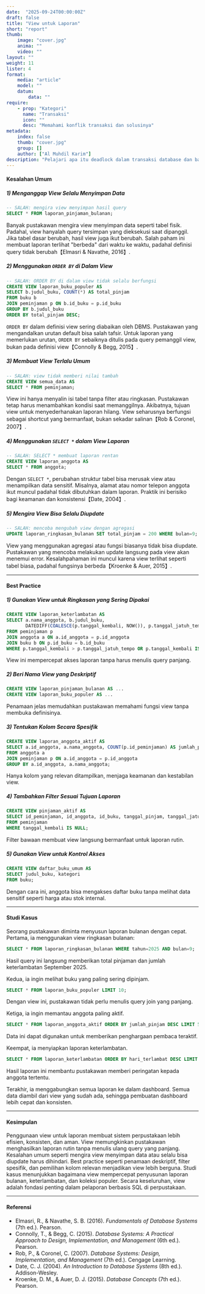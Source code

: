 ```yaml
---
date:  "2025-09-24T00:00:00Z"
draft: false
title: "View untuk Laporan"
short: "report"
thumb:
    image: "cover.jpg"
    anima: ""
    video: ""
layout: ""
weight: 11
lister: 4
format:
    media: "article"
    model: ""
    datum:
        data: ""
require:
    - prop: "Kategori"
      name: "Transaksi"
      icon: ""
      desc: "Memahami konflik transaksi dan solusinya"
metadata:
    index: false
    thumb: "cover.jpg"
    group: []
    author: ["Al Muhdil Karim"]
description: "Pelajari apa itu deadlock dalam transaksi database dan bagaimana cara menghindarinya. Modul ini membekali peserta strategi mengelola konflik transaksi."
---
```



#### Kesalahan Umum

##### 1) Menganggap View Selalu Menyimpan Data

```sql
-- SALAH: mengira view menyimpan hasil query
SELECT * FROM laporan_pinjaman_bulanan;
```

Banyak pustakawan mengira view menyimpan data seperti tabel fisik. Padahal, view hanyalah query tersimpan yang dieksekusi saat dipanggil. Jika tabel dasar berubah, hasil view juga ikut berubah. Salah paham ini membuat laporan terlihat "berbeda" dari waktu ke waktu, padahal definisi query tidak berubah【Elmasri & Navathe, 2016】.

##### 2) Menggunakan `ORDER BY` di Dalam View

```sql
-- SALAH: ORDER BY di dalam view tidak selalu berfungsi
CREATE VIEW laporan_buku_populer AS
SELECT b.judul_buku, COUNT(*) AS total_pinjam
FROM buku b
JOIN peminjaman p ON b.id_buku = p.id_buku
GROUP BY b.judul_buku
ORDER BY total_pinjam DESC;
```

`ORDER BY` dalam definisi view sering diabaikan oleh DBMS. Pustakawan yang mengandalkan urutan default bisa salah tafsir. Untuk laporan yang memerlukan urutan, `ORDER BY` sebaiknya ditulis pada query pemanggil view, bukan pada definisi view【Connolly & Begg, 2015】.

##### 3) Membuat View Terlalu Umum

```sql
-- SALAH: view tidak memberi nilai tambah
CREATE VIEW semua_data AS
SELECT * FROM peminjaman;
```

View ini hanya menyalin isi tabel tanpa filter atau ringkasan. Pustakawan tetap harus menambahkan kondisi saat memanggilnya. Akibatnya, tujuan view untuk menyederhanakan laporan hilang. View seharusnya berfungsi sebagai shortcut yang bermanfaat, bukan sekadar salinan【Rob & Coronel, 2007】.

##### 4) Menggunakan `SELECT *` dalam View Laporan

```sql
-- SALAH: SELECT * membuat laporan rentan
CREATE VIEW laporan_anggota AS
SELECT * FROM anggota;
```

Dengan `SELECT *`, perubahan struktur tabel bisa merusak view atau menampilkan data sensitif. Misalnya, alamat atau nomor telepon anggota ikut muncul padahal tidak dibutuhkan dalam laporan. Praktik ini berisiko bagi keamanan dan konsistensi【Date, 2004】.

##### 5) Mengira View Bisa Selalu Diupdate

```sql
-- SALAH: mencoba mengubah view dengan agregasi
UPDATE laporan_ringkasan_bulanan SET total_pinjam = 200 WHERE bulan=9;
```

View yang menggunakan agregasi atau fungsi biasanya tidak bisa diupdate. Pustakawan yang mencoba melakukan update langsung pada view akan menemui error. Kesalahpahaman ini muncul karena view terlihat seperti tabel biasa, padahal fungsinya berbeda【Kroenke & Auer, 2015】.

---

#### Best Practice

##### 1) Gunakan View untuk Ringkasan yang Sering Dipakai

```sql
CREATE VIEW laporan_keterlambatan AS
SELECT a.nama_anggota, b.judul_buku,
       DATEDIFF(COALESCE(p.tanggal_kembali, NOW()), p.tanggal_jatuh_tempo) AS hari_terlambat
FROM peminjaman p
JOIN anggota a ON a.id_anggota = p.id_anggota
JOIN buku b ON p.id_buku = b.id_buku
WHERE p.tanggal_kembali > p.tanggal_jatuh_tempo OR p.tanggal_kembali IS NULL;
```

View ini mempercepat akses laporan tanpa harus menulis query panjang.

##### 2) Beri Nama View yang Deskriptif

```sql
CREATE VIEW laporan_pinjaman_bulanan AS ...
CREATE VIEW laporan_buku_populer AS ...
```

Penamaan jelas memudahkan pustakawan memahami fungsi view tanpa membuka definisinya.

##### 3) Tentukan Kolom Secara Spesifik

```sql
CREATE VIEW laporan_anggota_aktif AS
SELECT a.id_anggota, a.nama_anggota, COUNT(p.id_peminjaman) AS jumlah_pinjam
FROM anggota a
JOIN peminjaman p ON a.id_anggota = p.id_anggota
GROUP BY a.id_anggota, a.nama_anggota;
```

Hanya kolom yang relevan ditampilkan, menjaga keamanan dan kestabilan view.

##### 4) Tambahkan Filter Sesuai Tujuan Laporan

```sql
CREATE VIEW pinjaman_aktif AS
SELECT id_peminjaman, id_anggota, id_buku, tanggal_pinjam, tanggal_jatuh_tempo
FROM peminjaman
WHERE tanggal_kembali IS NULL;
```

Filter bawaan membuat view langsung bermanfaat untuk laporan rutin.

##### 5) Gunakan View untuk Kontrol Akses

```sql
CREATE VIEW daftar_buku_umum AS
SELECT judul_buku, kategori
FROM buku;
```

Dengan cara ini, anggota bisa mengakses daftar buku tanpa melihat data sensitif seperti harga atau stok internal.

---

#### Studi Kasus

Seorang pustakawan diminta menyusun laporan bulanan dengan cepat. Pertama, ia menggunakan view ringkasan bulanan:

```sql
SELECT * FROM laporan_ringkasan_bulanan WHERE tahun=2025 AND bulan=9;
```

Hasil query ini langsung memberikan total pinjaman dan jumlah keterlambatan September 2025.

Kedua, ia ingin melihat buku yang paling sering dipinjam.

```sql
SELECT * FROM laporan_buku_populer LIMIT 10;
```

Dengan view ini, pustakawan tidak perlu menulis query join yang panjang.

Ketiga, ia ingin memantau anggota paling aktif.

```sql
SELECT * FROM laporan_anggota_aktif ORDER BY jumlah_pinjam DESC LIMIT 5;
```

Data ini dapat digunakan untuk memberikan penghargaan pembaca teraktif.

Keempat, ia menyiapkan laporan keterlambatan.

```sql
SELECT * FROM laporan_keterlambatan ORDER BY hari_terlambat DESC LIMIT 10;
```

Hasil laporan ini membantu pustakawan memberi peringatan kepada anggota tertentu.

Terakhir, ia menggabungkan semua laporan ke dalam dashboard. Semua data diambil dari view yang sudah ada, sehingga pembuatan dashboard lebih cepat dan konsisten.

---

#### Kesimpulan

Penggunaan view untuk laporan membuat sistem perpustakaan lebih efisien, konsisten, dan aman. View memungkinkan pustakawan menghasilkan laporan rutin tanpa menulis ulang query yang panjang. Kesalahan umum seperti mengira view menyimpan data atau selalu bisa diupdate harus dihindari. Best practice seperti penamaan deskriptif, filter spesifik, dan pemilihan kolom relevan menjadikan view lebih berguna. Studi kasus menunjukkan bagaimana view mempercepat penyusunan laporan bulanan, keterlambatan, dan koleksi populer. Secara keseluruhan, view adalah fondasi penting dalam pelaporan berbasis SQL di perpustakaan.

---

#### Referensi

* Elmasri, R., & Navathe, S. B. (2016). *Fundamentals of Database Systems* (7th ed.). Pearson.
* Connolly, T., & Begg, C. (2015). *Database Systems: A Practical Approach to Design, Implementation, and Management* (6th ed.). Pearson.
* Rob, P., & Coronel, C. (2007). *Database Systems: Design, Implementation, and Management* (7th ed.). Cengage Learning.
* Date, C. J. (2004). *An Introduction to Database Systems* (8th ed.). Addison-Wesley.
* Kroenke, D. M., & Auer, D. J. (2015). *Database Concepts* (7th ed.). Pearson.

